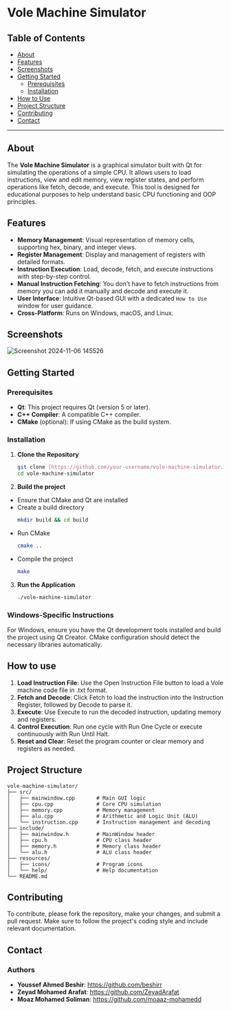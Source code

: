 # Vole Machine Simulator

## Table of Contents

- [About](#about)
- [Features](#features)
- [Screenshots](#screenshots)
- [Getting Started](#getting-started)
  - [Prerequisites](#prerequisites)
  - [Installation](#installation)
- [How to Use](#how-to-use)
- [Project Structure](#project-structure)
- [Contributing](#contributing)
- [Contact](#contact)


---

## About

The **Vole Machine Simulator** is a graphical simulator built with Qt for simulating the operations of a simple CPU. It allows users to load instructions, view and edit memory, view register states, and perform operations like fetch, decode, and execute. This tool is designed for educational purposes to help understand basic CPU functioning and OOP principles.

## Features

- **Memory Management**: Visual representation of memory cells, supporting hex, binary, and integer views.
- **Register Management**: Display and management of registers with detailed formats.
- **Instruction Execution**: Load, decode, fetch, and execute instructions with step-by-step control.
- **Manual Instruction Fetching**: You don't have to fetch instructions from memory you can add it manually and decode and execute it. 
- **User Interface**: Intuitive Qt-based GUI with a dedicated `How to Use` window for user guidance.
- **Cross-Platform**: Runs on Windows, macOS, and Linux.

## Screenshots

![Screenshot 2024-11-06 145526](https://github.com/user-attachments/assets/7ee1a0df-5f39-4604-987f-8de691dd0adc)

## Getting Started

### Prerequisites

- **Qt**: This project requires Qt (version 5 or later).
- **C++ Compiler**: A compatible C++ compiler.
- **CMake** (optional): If using CMake as the build system.

### Installation

1. **Clone the Repository**
   ```bash
   git clone [https://github.com/your-username/vole-machine-simulator.git](https://github.com/beshirr/VOLE-Machine-Simulator.git)
   cd vole-machine-simulator
2. **Build the project**
- Ensure that CMake and Qt are installed
- Create a build directory
   ```bash
   mkdir build && cd build
- Run CMake
  ```bash
  cmake ..
- Compile the project
  ```bash
  make
3. **Run the Application**
   ```bash
   ./vole-machine-simulator
### Windows-Specific Instructions
For Windows, ensure you have the Qt development tools installed and build the project using Qt Creator. CMake configuration should detect the necessary libraries automatically.

## How to use
1. **Load Instruction File**: Use the Open Instruction File button to load a Vole machine code file in .txt format.
2. **Fetch and Decode**: Click Fetch to load the instruction into the Instruction Register, followed by Decode to parse it.
3. **Execute**: Use Execute to run the decoded instruction, updating memory and registers.
4. **Control Execution**: Run one cycle with Run One Cycle or execute continuously with Run Until Halt.
5. **Reset and Clear**: Reset the program counter or clear memory and registers as needed.

## Project Structure
```
vole-machine-simulator/
├── src/
│   ├── mainwindow.cpp       # Main GUI logic
│   ├── cpu.cpp              # Core CPU simulation
│   ├── memory.cpp           # Memory management
│   ├── alu.cpp              # Arithmetic and Logic Unit (ALU)
│   └── instruction.cpp      # Instruction management and decoding
├── include/
│   ├── mainwindow.h         # MainWindow header
│   ├── cpu.h                # CPU class header
│   ├── memory.h             # Memory class header
│   └── alu.h                # ALU class header
├── resources/
│   ├── icons/               # Program icons
│   └── help/                # Help documentation
└── README.md
```
## Contributing
To contribute, please fork the repository, make your changes, and submit a pull request. Make sure to follow the project's coding style and include relevant documentation.

## Contact
### Authors
- **Youssef Ahmed Beshir**: https://github.com/beshirr
- **Zeyad Mohamed Arafat**: https://github.com/ZeyadArafat
- **Moaz Mohamed Soliman**: https://github.com/moaaz-mohamedd

   
